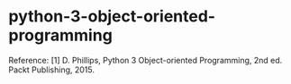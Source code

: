 # python-3-object-oriented-programming

Reference:
[1] D. Phillips, Python 3 Object-oriented Programming, 2nd ed. Packt Publishing, 2015.

